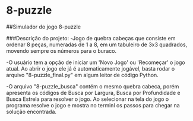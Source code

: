 # 8-puzzle
##Simulador do jogo 8-puzzle

###Descrição do projeto:
  -Jogo de quebra cabeças que consiste em ordenar 8 peças, numeradas de 1 a 8, em um tabuleiro de 3x3 quadrados, movendo sempre os números para o buraco. 

  -O usuário tem a opção de iniciar um 'Novo Jogo' ou 'Recomeçar' o jogo atual. Ao abrir o jogo ele já é automaticamente jogável, basta rodar o arquivo "8-puzzle_final.py" em algum leitor de código Python.

  -O arquivo "8-puzzle_busca" contém o mesmo quebra cabeca, porém apresenta os códigos de Busca por Largura, Busca por Profundidade e Busca Estrela para resolver o jogo. Ao selecionar na tela do jogo o programa resolve o jogo e mostra no terminl os passos para chegar na solução encontrada.
